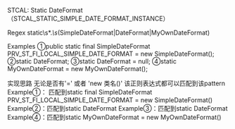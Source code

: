 STCAL: Static DateFormat （STCAL_STATIC_SIMPLE_DATE_FORMAT_INSTANCE）

Regex
static\s*.*\s*(SimpleDateFormat|DateFormat|MyOwnDateFormat)

Examples
①public static final SimpleDateFormat PRV_ST_FI_LOCAL_SIMPLE_DATE_FORMAT = new SimpleDateFormat();
②static DateFormat;
③static DateFormat = null;
④static MyOwnDateFormat = new MyOwnDateFormat();


实现思路
无论是否有'=' 或者 'new 类名()'
该正则表达式都可以匹配到该pattern
Example①： 匹配到static final SimpleDateFormat PRV_ST_FI_LOCAL_SIMPLE_DATE_FORMAT = new SimpleDateFormat()
Example②：匹配到static DateFormat
Example③：匹配到static DateFormat
Example④：匹配到static MyOwnDateFormat = new MyOwnDateFormat()